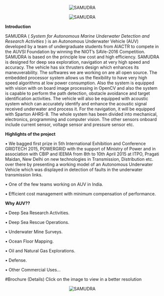 <p align="center">
  <img src="https://i.gyazo.com/900f3b10091aa336871f3dd2854934c6.png " alt="SAMUDRA"/>
</p>
<p align="center">
  <img src="https://i.gyazo.com/5a8ad4b025a3ee727ece6866e9e3310c.png  " alt="SAMUDRA"/>
</p>
<b>Introduction</b>

SAMUDRA ( <i>System for Autonomous Marine Underwater Detection and Research Activities</i> ) is an Autonomous Underwater Vehicle (AUV) developed by a team of undergraduate
students from AIACTR to compete in the AUVSI Foundation by winning the NIOT’s SAVe-2016
Competition.
SAMUDRA is based on the principle low cost and high efficiency. SAMUDRA is designed for deep sea
exploration, navigation at very high speed and accuracy. The vehicle has six thrusters design which
enhances its maneuverability. The softwares we are working on are all open source. The embedded
processor system allows us the flexibility to have very high speed algorithms at low power
consumption. Also the system is equipped with vision with on board image processing in OpenCV and
also the system is capable to perform the path detection, obstacle avoidance and target identification
activities. The vehicle will also be equipped with acoustic system which can accurately identify and
enhance the acoustic signal received underwater and process it. For the navigation, it will be equipped
with Sparton AHRS-8. The whole system has been divided into mechanical,
electronics, programming and computer vision. The other sensors onboard include current sensor,
voltage sensor and pressure sensor etc.

<b>Highlights of the project</b>

• We bagged first prize in 5th International Exhibition and Conference GRIDTECH 2015,
POWERGRID with the support of Ministry of Power and in association with CBIP and IEEMA from 8th
to 10th April 2015 at ITPO, Pragati Maidan, New Delhi on new technologies in Transmission, Distribution
etc. over there by presenting a working model of an Autonomous Underwater Vehicle which was displayed
in detection of faults in the underwater transmission links.
<br>

• One of the few teams working on AUV in India. <br>

• Efficient cost management with minimum compensation of performance.<br>

<b>Why AUV??</b>

• Deep Sea Research Activities.

• Deep Sea Rescue Operations.

• Underwater Mine Surveys.

• Ocean Floor Mapping.

• Oil and Natural Gas Explorations.

• Defense.

• Other Commercial Uses…

#Brochure (Details) 
Click on the image to view in a better resolution
<p align="center">
  <img src="http://i.imgur.com/Sg4Bjkg.jpg" alt="SAMUDRA"/>
</p>
